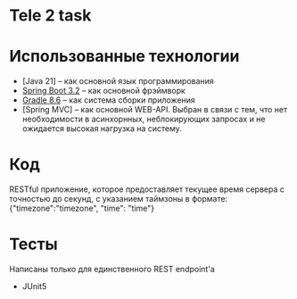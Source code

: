 # Tele 2 task

# Использованные технологии

* [Java 21] – как основной язык программирования
* [Spring Boot 3.2](https://spring.io/projects/spring-boot) – как основной фрэймворк
* [Gradle 8.6](https://gradle.org/) – как система сборки приложения
* [Spring MVC] – как основной WEB-API. Выбран в связи с тем, что нет необходимости в асинхорнных, неблокирующих запросах и не ожидается высокая нагрузка на систему.

# Код

RESTful приложение, которое предоставляет текущее время сервера с точностью до секунд, с указанием таймзоны в формате: {"timezone":"timezone", "time": "time"}

# Тесты

Написаны только для единственного REST endpoint'а
* JUnit5
